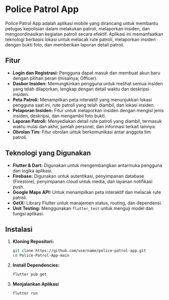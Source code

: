 # Police Patrol App

Police Patrol App adalah aplikasi mobile yang dirancang untuk membantu petugas kepolisian dalam melakukan patroli, melaporkan insiden, dan mengoordinasikan kegiatan patroli secara efektif. Aplikasi ini memanfaatkan teknologi berbasis lokasi untuk melacak rute patroli, melaporkan insiden dengan bukti foto, dan memberikan laporan detail patroli.

## Fitur

- **Login dan Registrasi:** Pengguna dapat masuk dan membuat akun baru dengan pilihan peran (misalnya, Officer).
- **Dasbor Insiden:** Memungkinkan pengguna untuk melihat semua insiden yang telah dilaporkan, lengkap dengan detail waktu dan deskripsi insiden.
- **Peta Patroli:** Menampilkan peta interaktif yang menunjukkan lokasi pengguna saat ini, rute patroli yang telah diambil, dan lokasi insiden.
- **Pelaporan Insiden:** Fitur untuk melaporkan insiden dengan mengisi jenis insiden, deskripsi, dan mengambil foto bukti.
- **Laporan Patroli:** Menyediakan detail rute patroli yang diambil, termasuk waktu mulai dan akhir, jumlah personel, dan informasi terkait lainnya.
- **Obrolan Tim:** Fitur obrolan untuk berkomunikasi antar anggota tim patroli.

## Teknologi yang Digunakan

- **Flutter & Dart:** Digunakan untuk mengembangkan antarmuka pengguna dan logika aplikasi.
- **Firebase:** Digunakan untuk autentikasi, penyimpanan database (Firestore), penyimpanan cloud untuk media, dan layanan notifikasi push.
- **Google Maps API:** Untuk menampilkan peta interaktif dan melacak rute patroli.
- **GetX:** Library Flutter untuk manajemen status, routing, dan dependensi.
- **Unit Testing:** Menggunakan `flutter_test` untuk menguji model dan fungsi aplikasi.

## Instalasi

1. **Kloning Repositori:**

   ```bash
   git clone https://github.com/username/police-patrol-app.git
   cd Police-Patrol-App-main

2. **Install Dependencies:**

   ```bash
   flutter pub get

3. **Menjalankan Aplikasi**

   ```bash
   flutter run
